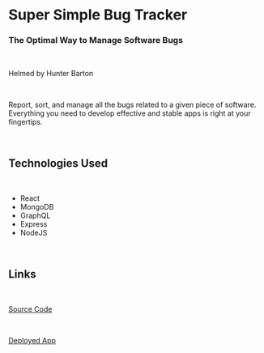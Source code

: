 # Super Simple Bug Tracker
### The Optimal Way to Manage Software Bugs

<br />

Helmed by Hunter Barton

<br />

Report, sort, and manage all the bugs related to a given piece of software. Everything you need to develop effective and stable apps is right at your fingertips.

<br />

## Technologies Used

<br />

* React
* MongoDB
* GraphQL
* Express
* NodeJS

<br />

## Links

<br />

[Source Code](https://github.com/mythosmystery/bug-tracker)  

<br />

[Deployed App](https://tracker.mythosmystery.ga)